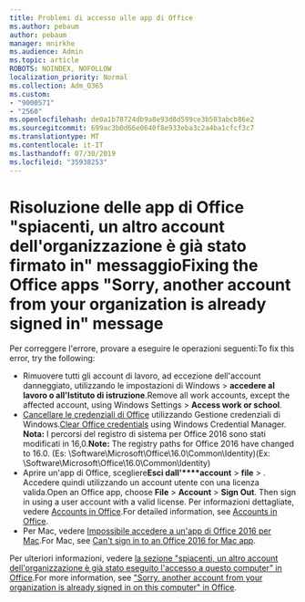```yaml
---
title: Problemi di accesso alle app di Office
ms.author: pebaum
author: pebaum
manager: mnirkhe
ms.audience: Admin
ms.topic: article
ROBOTS: NOINDEX, NOFOLLOW
localization_priority: Normal
ms.collection: Adm_O365
ms.custom:
- "9000571"
- "2560"
ms.openlocfilehash: de0a1b78724db9a8e93d8d599ce3b503abcb86e2
ms.sourcegitcommit: 699ac3b0d66e0640f8e933eba3c2a4ba1cfcf3c7
ms.translationtype: MT
ms.contentlocale: it-IT
ms.lasthandoff: 07/30/2019
ms.locfileid: "35938253"
---
```

# <a name="fixing-the-office-apps-sorry-another-account-from-your-organization-is-already-signed-in-message"></a><span data-ttu-id="e1f6e-102">Risoluzione delle app di Office "spiacenti, un altro account dell'organizzazione è già stato firmato in" messaggio</span><span class="sxs-lookup"><span data-stu-id="e1f6e-102">Fixing the Office apps "Sorry, another account from your organization is already signed in" message</span></span>

<span data-ttu-id="e1f6e-103">Per correggere l'errore, provare a eseguire le operazioni seguenti:</span><span class="sxs-lookup"><span data-stu-id="e1f6e-103">To fix this error, try the following:</span></span>

- <span data-ttu-id="e1f6e-104">Rimuovere tutti gli account di lavoro, ad eccezione dell'account danneggiato, utilizzando le impostazioni di Windows > **accedere al lavoro o all'Istituto di istruzione**.</span><span class="sxs-lookup"><span data-stu-id="e1f6e-104">Remove all work accounts, except the affected account, using Windows Settings > **Access work or school**.</span></span>
- <span data-ttu-id="e1f6e-105">[Cancellare le credenziali di Office](https://docs.microsoft.com/office/troubleshoot/error-messages/another-account-already-signed-in#step-3-clear-cached-credentials-on-the-computer) utilizzando Gestione credenziali di Windows.</span><span class="sxs-lookup"><span data-stu-id="e1f6e-105">[Clear Office credentials](https://docs.microsoft.com/office/troubleshoot/error-messages/another-account-already-signed-in#step-3-clear-cached-credentials-on-the-computer) using Windows Credential Manager.</span></span><br/>
    <span data-ttu-id="e1f6e-106">**Nota:** I percorsi del registro di sistema per Office 2016 sono stati modificati in 16,0.</span><span class="sxs-lookup"><span data-stu-id="e1f6e-106">**Note:** The registry paths for Office 2016 have changed to 16.0.</span></span> <span data-ttu-id="e1f6e-107">(Es: \Software\Microsoft\Office\16.0\Common\Identity\)</span><span class="sxs-lookup"><span data-stu-id="e1f6e-107">(Ex: \Software\Microsoft\Office\16.0\Common\Identity\)</span></span>
- <span data-ttu-id="e1f6e-108">Aprire un'app di Office, scegliere**Esci dall'\*\*\*\*account** >  **file** > . Accedere quindi utilizzando un account utente con una licenza valida.</span><span class="sxs-lookup"><span data-stu-id="e1f6e-108">Open an Office app, choose **File** > **Account** > **Sign Out**. Then sign in using a user account with a valid license.</span></span> <span data-ttu-id="e1f6e-109">Per informazioni dettagliate, vedere [Accounts in Office](https://support.office.com/article/accounts-in-office-628ea040-f265-49de-b986-be09c3ebf8a9).</span><span class="sxs-lookup"><span data-stu-id="e1f6e-109">For detailed information, see [Accounts in Office](https://support.office.com/article/accounts-in-office-628ea040-f265-49de-b986-be09c3ebf8a9).</span></span>
- <span data-ttu-id="e1f6e-110">Per Mac, vedere [Impossibile accedere a un'app di Office 2016 per Mac](https://docs.microsoft.com/office365/troubleshoot/authentication/sign-in-to-office-2016-for-mac-fail).</span><span class="sxs-lookup"><span data-stu-id="e1f6e-110">For Mac, see [Can't sign in to an Office 2016 for Mac app](https://docs.microsoft.com/office365/troubleshoot/authentication/sign-in-to-office-2016-for-mac-fail).</span></span>

<span data-ttu-id="e1f6e-111">Per ulteriori informazioni, vedere [la sezione "spiacenti, un altro account dell'organizzazione è già stato eseguito l'accesso a questo computer" in Office](https://docs.microsoft.com/office/troubleshoot/error-messages/another-account-already-signed-in).</span><span class="sxs-lookup"><span data-stu-id="e1f6e-111">For more information, see ["Sorry, another account from your organization is already signed in on this computer" in Office](https://docs.microsoft.com/office/troubleshoot/error-messages/another-account-already-signed-in).</span></span>